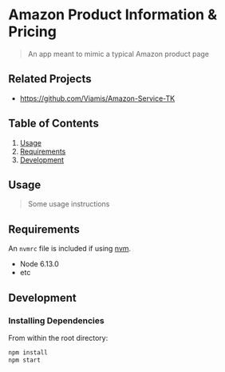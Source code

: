 # Amazon Product Information & Pricing 

> An app meant to mimic a typical Amazon product page

## Related Projects

  - https://github.com/Viamis/Amazon-Service-TK

## Table of Contents

1. [Usage](#Usage)
1. [Requirements](#requirements)
1. [Development](#development)

## Usage

> Some usage instructions

## Requirements

An `nvmrc` file is included if using [nvm](https://github.com/creationix/nvm).

- Node 6.13.0
- etc

## Development

### Installing Dependencies

From within the root directory:

```sh
npm install
npm start
```

